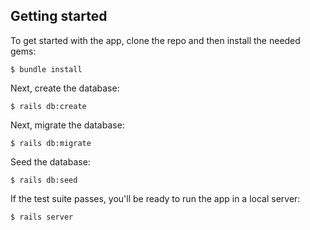 ## Getting started
To get started with the app, clone the repo and then install the needed gems:
```
$ bundle install
```
Next, create the database:
```
$ rails db:create
```
Next, migrate the database:
```
$ rails db:migrate
```
Seed the database:
```
$ rails db:seed
```
If the test suite passes, you'll be ready to run the app in a local server:
```
$ rails server
```

